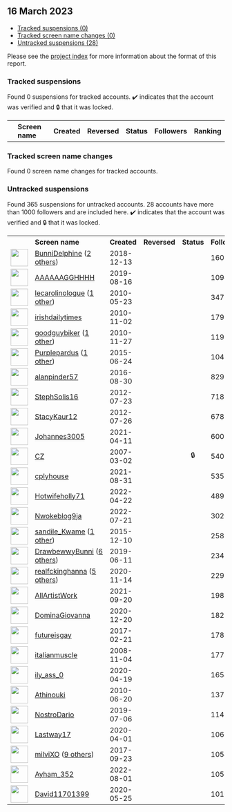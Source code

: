 ## 16 March 2023

* [Tracked suspensions (0)](#tracked-suspensions)
* [Tracked screen name changes (0)](#tracked-screen-name-changes)
* [Untracked suspensions (28)](#untracked-suspensions)

Please see the [project index](https://github.com/travisbrown/twitter-watch) for more information about the format of this report.

### Tracked suspensions

Found 0 suspensions for tracked accounts.
  ✔️ indicates that the account was verified and 🔒 that it was locked.

<table>
    <tr>
        <th></th>
        <th align="left">Screen name</th>
        <th align="left">Created</th>
        <th align="left">Reversed</th>
        <th align="left">Status</th>
        <th align="left">Followers</th>
        <th align="left">Ranking</th></tr>
    </tr></table>

### Tracked screen name changes

Found 0 screen name changes for tracked accounts.

### Untracked suspensions

Found 365 suspensions for untracked accounts.
28 accounts have more than 1000 followers and are included here.
  ✔️ indicates that the account was verified and 🔒 that it was locked.

<table>
    <tr>
        <th></th>
        <th align="left">Screen name</th>
        <th align="left">Created</th>
        <th align="left">Reversed</th>
        <th align="left">Status</th>
        <th align="left">Followers</th>
    </tr>
        <tr>
            <td><a href="https://twitter.com/intent/user?user_id=1073033453812244480">
                <img src="https://pbs.twimg.com/profile_images/1524318620964343809/PsJkqMAs_normal.jpg" width="40px" height="40px" align="center"/></a>
            </td>
            <td>
                <a href="https://twitter.com/BunniDelphine">BunniDelphine</a>&nbsp;(<a href="https://api.memory.lol/v1/tw/id/1073033453812244480">2 others</a>)&nbsp;</td>
            <td>2018-12-13</td>
            <td></td>
            <td align="center"></td>
            <td>160823</td>
        </tr>
        <tr>
            <td><a href="https://twitter.com/intent/user?user_id=1162495790918623233">
                <img src="https://pbs.twimg.com/profile_images/1493696781217058832/Bsklf_ra_normal.jpg" width="40px" height="40px" align="center"/></a>
            </td>
            <td>
                <a href="https://twitter.com/AAAAAAGGHHHH">AAAAAAGGHHHH</a></td>
            <td>2019-08-16</td>
            <td></td>
            <td align="center"></td>
            <td>109485</td>
        </tr>
        <tr>
            <td><a href="https://twitter.com/intent/user?user_id=147211832">
                <img src="https://pbs.twimg.com/profile_images/1594547772786630658/xmm5KyLS_normal.jpg" width="40px" height="40px" align="center"/></a>
            </td>
            <td>
                <a href="https://twitter.com/lecarolinologue">lecarolinologue</a>&nbsp;(<a href="https://api.memory.lol/v1/tw/id/147211832">1 other</a>)&nbsp;</td>
            <td>2010-05-23</td>
            <td></td>
            <td align="center"></td>
            <td>34726</td>
        </tr>
        <tr>
            <td><a href="https://twitter.com/intent/user?user_id=211115998">
                <img src="https://pbs.twimg.com/profile_images/1550524933217951749/63is7xco_normal.jpg" width="40px" height="40px" align="center"/></a>
            </td>
            <td>
                <a href="https://twitter.com/irishdailytimes">irishdailytimes</a></td>
            <td>2010-11-02</td>
            <td></td>
            <td align="center"></td>
            <td>17923</td>
        </tr>
        <tr>
            <td><a href="https://twitter.com/intent/user?user_id=220416129">
                <img src="https://pbs.twimg.com/profile_images/1363216959576285185/unulY4yd_normal.jpg" width="40px" height="40px" align="center"/></a>
            </td>
            <td>
                <a href="https://twitter.com/goodguybiker">goodguybiker</a>&nbsp;(<a href="https://api.memory.lol/v1/tw/id/220416129">1 other</a>)&nbsp;</td>
            <td>2010-11-27</td>
            <td></td>
            <td align="center"></td>
            <td>11955</td>
        </tr>
        <tr>
            <td><a href="https://twitter.com/intent/user?user_id=3254747390">
                <img src="https://pbs.twimg.com/profile_images/1597273714055430145/YioIwOzd_normal.jpg" width="40px" height="40px" align="center"/></a>
            </td>
            <td>
                <a href="https://twitter.com/Purplepardus">Purplepardus</a>&nbsp;(<a href="https://api.memory.lol/v1/tw/id/3254747390">1 other</a>)&nbsp;</td>
            <td>2015-06-24</td>
            <td></td>
            <td align="center"></td>
            <td>10433</td>
        </tr>
        <tr>
            <td><a href="https://twitter.com/intent/user?user_id=770702850653556736">
                <img src="https://pbs.twimg.com/profile_images/1596537865164537858/pE1E2Ego_normal.jpg" width="40px" height="40px" align="center"/></a>
            </td>
            <td>
                <a href="https://twitter.com/alanpinder57">alanpinder57</a></td>
            <td>2016-08-30</td>
            <td></td>
            <td align="center"></td>
            <td>8299</td>
        </tr>
        <tr>
            <td><a href="https://twitter.com/intent/user?user_id=713348653">
                <img src="https://pbs.twimg.com/profile_images/1547468818750259201/5eYPdY6F_normal.jpg" width="40px" height="40px" align="center"/></a>
            </td>
            <td>
                <a href="https://twitter.com/StephSolis16">StephSolis16</a></td>
            <td>2012-07-23</td>
            <td></td>
            <td align="center"></td>
            <td>7187</td>
        </tr>
        <tr>
            <td><a href="https://twitter.com/intent/user?user_id=717075632">
                <img src="https://pbs.twimg.com/profile_images/1547492274275491840/tKRQ00D__normal.jpg" width="40px" height="40px" align="center"/></a>
            </td>
            <td>
                <a href="https://twitter.com/StacyKaur12">StacyKaur12</a></td>
            <td>2012-07-26</td>
            <td></td>
            <td align="center"></td>
            <td>6783</td>
        </tr>
        <tr>
            <td><a href="https://twitter.com/intent/user?user_id=1381163158954512384">
                <img src="https://pbs.twimg.com/profile_images/1582406644973158402/utGGNfc1_normal.jpg" width="40px" height="40px" align="center"/></a>
            </td>
            <td>
                <a href="https://twitter.com/Johannes3005">Johannes3005</a></td>
            <td>2021-04-11</td>
            <td></td>
            <td align="center"></td>
            <td>6006</td>
        </tr>
        <tr>
            <td><a href="https://twitter.com/intent/user?user_id=807027">
                <img src="https://pbs.twimg.com/profile_images/1586684411872935938/V6jLMPLg_normal.png" width="40px" height="40px" align="center"/></a>
            </td>
            <td>
                <a href="https://twitter.com/CZ">CZ</a></td>
            <td>2007-03-02</td>
            <td></td>
            <td align="center">🔒</td>
            <td>5400</td>
        </tr>
        <tr>
            <td><a href="https://twitter.com/intent/user?user_id=1432566653666004992">
                <img src="https://pbs.twimg.com/profile_images/1556681790579957767/d0EbJ__T_normal.jpg" width="40px" height="40px" align="center"/></a>
            </td>
            <td>
                <a href="https://twitter.com/cplyhouse">cplyhouse</a></td>
            <td>2021-08-31</td>
            <td></td>
            <td align="center"></td>
            <td>5357</td>
        </tr>
        <tr>
            <td><a href="https://twitter.com/intent/user?user_id=1517539776898940933">
                <img src="https://pbs.twimg.com/profile_images/1597780537640468480/5qMEOnEZ_normal.jpg" width="40px" height="40px" align="center"/></a>
            </td>
            <td>
                <a href="https://twitter.com/Hotwifeholly71">Hotwifeholly71</a></td>
            <td>2022-04-22</td>
            <td></td>
            <td align="center"></td>
            <td>4890</td>
        </tr>
        <tr>
            <td><a href="https://twitter.com/intent/user?user_id=1549996563145039873">
                <img src="https://pbs.twimg.com/profile_images/1575742359433773056/GY5imLrm_normal.jpg" width="40px" height="40px" align="center"/></a>
            </td>
            <td>
                <a href="https://twitter.com/Nwokeblog9ja">Nwokeblog9ja</a></td>
            <td>2022-07-21</td>
            <td></td>
            <td align="center"></td>
            <td>3020</td>
        </tr>
        <tr>
            <td><a href="https://twitter.com/intent/user?user_id=4436999595">
                <img src="https://pbs.twimg.com/profile_images/1394838660969795588/W0QoiIra_normal.jpg" width="40px" height="40px" align="center"/></a>
            </td>
            <td>
                <a href="https://twitter.com/sandile_Kwame">sandile_Kwame</a>&nbsp;(<a href="https://api.memory.lol/v1/tw/id/4436999595">1 other</a>)&nbsp;</td>
            <td>2015-12-10</td>
            <td></td>
            <td align="center"></td>
            <td>2586</td>
        </tr>
        <tr>
            <td><a href="https://twitter.com/intent/user?user_id=1138421420357279744">
                <img src="https://pbs.twimg.com/profile_images/1511174045093429252/eSz1BlcI_normal.jpg" width="40px" height="40px" align="center"/></a>
            </td>
            <td>
                <a href="https://twitter.com/DrawbewwyBunni">DrawbewwyBunni</a>&nbsp;(<a href="https://api.memory.lol/v1/tw/id/1138421420357279744">6 others</a>)&nbsp;</td>
            <td>2019-06-11</td>
            <td></td>
            <td align="center"></td>
            <td>2348</td>
        </tr>
        <tr>
            <td><a href="https://twitter.com/intent/user?user_id=1327595640185114624">
                <img src="https://pbs.twimg.com/profile_images/1342937591960768512/4A7MdIvC_normal.jpg" width="40px" height="40px" align="center"/></a>
            </td>
            <td>
                <a href="https://twitter.com/realfckinghanna">realfckinghanna</a>&nbsp;(<a href="https://api.memory.lol/v1/tw/id/1327595640185114624">5 others</a>)&nbsp;</td>
            <td>2020-11-14</td>
            <td></td>
            <td align="center"></td>
            <td>2299</td>
        </tr>
        <tr>
            <td><a href="https://twitter.com/intent/user?user_id=1439890687093264390">
                <img src="https://pbs.twimg.com/profile_images/1531914784723156992/9LrYMauR_normal.jpg" width="40px" height="40px" align="center"/></a>
            </td>
            <td>
                <a href="https://twitter.com/AllArtistWork">AllArtistWork</a></td>
            <td>2021-09-20</td>
            <td></td>
            <td align="center"></td>
            <td>1985</td>
        </tr>
        <tr>
            <td><a href="https://twitter.com/intent/user?user_id=1340625350062182400">
                <img src="https://pbs.twimg.com/profile_images/1387734210429980674/NxPrLvRv_normal.jpg" width="40px" height="40px" align="center"/></a>
            </td>
            <td>
                <a href="https://twitter.com/DominaGiovanna">DominaGiovanna</a></td>
            <td>2020-12-20</td>
            <td></td>
            <td align="center"></td>
            <td>1828</td>
        </tr>
        <tr>
            <td><a href="https://twitter.com/intent/user?user_id=833984948239474688">
                <img src="https://pbs.twimg.com/profile_images/1586712419048607745/5THEcoJa_normal.jpg" width="40px" height="40px" align="center"/></a>
            </td>
            <td>
                <a href="https://twitter.com/futureisgay">futureisgay</a></td>
            <td>2017-02-21</td>
            <td></td>
            <td align="center"></td>
            <td>1785</td>
        </tr>
        <tr>
            <td><a href="https://twitter.com/intent/user?user_id=17171224">
                <img src="https://pbs.twimg.com/profile_images/515191159/snapshot222_normal.JPG" width="40px" height="40px" align="center"/></a>
            </td>
            <td>
                <a href="https://twitter.com/italianmuscle">italianmuscle</a></td>
            <td>2008-11-04</td>
            <td></td>
            <td align="center"></td>
            <td>1773</td>
        </tr>
        <tr>
            <td><a href="https://twitter.com/intent/user?user_id=1251940472823693312">
                <img src="https://pbs.twimg.com/profile_images/1594016857006247939/S172QXMM_normal.jpg" width="40px" height="40px" align="center"/></a>
            </td>
            <td>
                <a href="https://twitter.com/ily_ass_0">ily_ass_0</a></td>
            <td>2020-04-19</td>
            <td></td>
            <td align="center"></td>
            <td>1654</td>
        </tr>
        <tr>
            <td><a href="https://twitter.com/intent/user?user_id=157629129">
                <img src="https://pbs.twimg.com/profile_images/915585083985350657/HeG4iyRV_normal.jpg" width="40px" height="40px" align="center"/></a>
            </td>
            <td>
                <a href="https://twitter.com/Athinouki">Athinouki</a></td>
            <td>2010-06-20</td>
            <td></td>
            <td align="center"></td>
            <td>1377</td>
        </tr>
        <tr>
            <td><a href="https://twitter.com/intent/user?user_id=1147436338951720960">
                <img src="https://pbs.twimg.com/profile_images/1463518274625413135/R5dND4h-_normal.jpg" width="40px" height="40px" align="center"/></a>
            </td>
            <td>
                <a href="https://twitter.com/NostroDario">NostroDario</a></td>
            <td>2019-07-06</td>
            <td></td>
            <td align="center"></td>
            <td>1143</td>
        </tr>
        <tr>
            <td><a href="https://twitter.com/intent/user?user_id=1245373328384315393">
                <img src="https://pbs.twimg.com/profile_images/1251596663300505603/hRDnrgzt_normal.jpg" width="40px" height="40px" align="center"/></a>
            </td>
            <td>
                <a href="https://twitter.com/Lastway17">Lastway17</a></td>
            <td>2020-04-01</td>
            <td></td>
            <td align="center"></td>
            <td>1060</td>
        </tr>
        <tr>
            <td><a href="https://twitter.com/intent/user?user_id=911642749060964352">
                <img src="https://pbs.twimg.com/profile_images/1581571435423707141/Kn-Y2QIk_normal.jpg" width="40px" height="40px" align="center"/></a>
            </td>
            <td>
                <a href="https://twitter.com/milviXO">milviXO</a>&nbsp;(<a href="https://api.memory.lol/v1/tw/id/911642749060964352">9 others</a>)&nbsp;</td>
            <td>2017-09-23</td>
            <td></td>
            <td align="center"></td>
            <td>1054</td>
        </tr>
        <tr>
            <td><a href="https://twitter.com/intent/user?user_id=1554042647005757441">
                <img src="https://pbs.twimg.com/profile_images/1597975071406047237/sVcsQn0v_normal.jpg" width="40px" height="40px" align="center"/></a>
            </td>
            <td>
                <a href="https://twitter.com/Ayham_352">Ayham_352</a></td>
            <td>2022-08-01</td>
            <td></td>
            <td align="center"></td>
            <td>1050</td>
        </tr>
        <tr>
            <td><a href="https://twitter.com/intent/user?user_id=1264839731377922048">
                <img src="https://pbs.twimg.com/profile_images/1451126384743440388/LLASLCar_normal.jpg" width="40px" height="40px" align="center"/></a>
            </td>
            <td>
                <a href="https://twitter.com/David11701399">David11701399</a></td>
            <td>2020-05-25</td>
            <td></td>
            <td align="center"></td>
            <td>1016</td>
        </tr></table>

